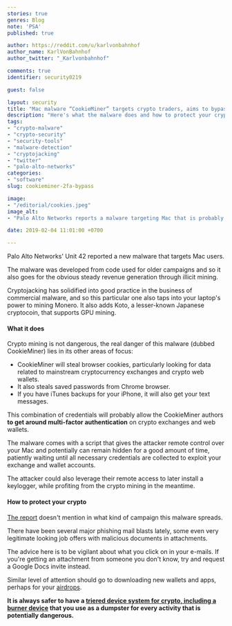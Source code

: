 ```yaml
---
stories: true
genres: Blog
note: 'PSA'
published: true

author: https://reddit.com/u/karlvonbahnhof
author_name: KarlVonBahnhof
author_twitter: "_Karlvonbahnhof"

comments: true
identifier: security0219

guest: false

layout: security
title: "Mac malware “CookieMiner” targets crypto traders, aims to bypass 2FA on exchanges and web wallets"
description: "Here's what the malware does and how to protect your crypto."
tags:
- "crypto-malware"
- "crypto-security"
- "security-tools"
- "malware-detection"
- "cryptojacking"
- "twitter"
- "palo-alto-networks"
categories:
- "software"
slug: cookieminer-2fa-bypass

image:
- "/editorial/cookies.jpeg"
image_alt:
- "Palo Alto Networks reports a malware targeting Mac that is probably bypassing 2FA on crypto exchanges thanks to a combination of stolen user data"

date: 2019-02-04 11:01:00 +0700

---
```


Palo Alto Networks' Unit 42 reported a new malware that targets Mac users.

The malware was developed from code used for older campaigns and so it also goes for the obvious steady revenue generation through illicit mining.

Cryptojacking has solidified into good practice in the business of commercial malware, and so this particular one also taps into your laptop's power to mining Monero. It also adds Koto, a lesser-known Japanese cryptocoin, that supports GPU mining.

#### What it does

Crypto mining is not dangerous, the real danger of this malware (dubbed CookieMiner) lies in its other areas of focus:

* CookieMiner will steal browser cookies, particularly looking for data related to mainstream cryptocurrency exchanges and crypto web wallets.
* It also steals saved passwords from Chrome browser.
* If you have iTunes backups for your iPhone, it will also get your text messages.

This combination of credentials will probably allow the CookieMiner authors **to get around multi-factor authentication** on crypto exchanges and web wallets.

The malware comes with a script that gives the attacker remote control over your Mac and potentially can remain hidden for a good amount of time, patiently waiting until all necessary credentials are collected to exploit your exchange and wallet accounts.

The attacker could also leverage their remote access to later install a keylogger, while profiting from the crypto mining in the meantime.

#### How to protect your crypto

[The report](https://unit42.paloaltonetworks.com/mac-malware-steals-cryptocurrency-exchanges-cookies/) doesn't mention in what kind of campaign this malware spreads.

There have been several major phishing mail blasts lately, some even very legitimate looking job offers with malicious documents in attachments.

The advice here is to be vigilant about what you click on in your e-mails. If you're getting an attachment from someone you don't know, try and request a Google Docs invite instead.

Similar level of attention should go to downloading new wallets and apps, perhaps for your [airdrops](https://www/altcointrading.net/airdrops/).

**It is always safer to have a [triered device system for crypto, including a burner device](https://www.altcointrading.net/security/device-management) that you use as a dumpster for every activity that is potentially dangerous.**
